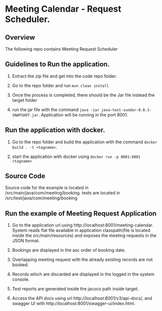 # Meeting Calendar - Request Scheduler.

## Overview
The following repo contains Meeting Request Scheduler

## Guidelines to Run the application.


1. Extract the zip file and get into the code repo folder.

2. Go to the repo folder and run ```mvn clean install```

3. Once the process is completed, there should be the Jar file instead the target folder

4. run the jar file with the command ```java -jar java-test-sundar-0.0.1-SNAPSHOT.jar```. Application will be running in the port 8001.

## Run the application with docker.

1. Go to the repo folder and build the application with the command ```docker build . -t <tagname>```.

2. start the application with docker using ```docker run -p 8001:8001 <tagname>```


## Source Code

Source code for the example is located in /src/main/java/com/meeting/booking. 
tests are located in /src/test/java/com/meeting/booking

## Run the example of Meeting Request Application


1. Go to the application url using http://localhost:8001/meeting-calendar. System reads flat file available in application classpath(file is located inside the src/main/resources)
and exposes the meeting requests in the JSON format.

2. Bookings are displayed in the asc order of booking date.

3. Overlapping meeting request with the already existing records are not booked.

4. Records which are discarded are displayed in the logged in the system console.

5. Test reports are generated inside the jacoco path inside target.

5. Access the API docs using url http://localhost:8001/v3/api-docs/, and swagger UI with http://localhost:8001/swagger-ui/index.html.


